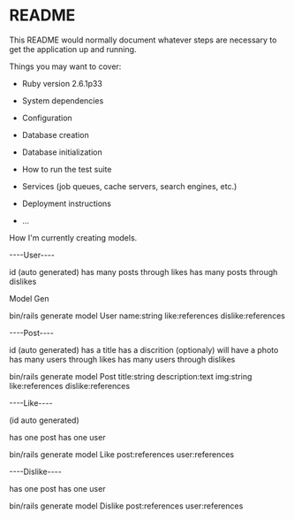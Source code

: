 # README

This README would normally document whatever steps are necessary to get the
application up and running.

Things you may want to cover:

* Ruby version 2.6.1p33 

* System dependencies

* Configuration

* Database creation

* Database initialization

* How to run the test suite

* Services (job queues, cache servers, search engines, etc.)

* Deployment instructions

* ...


How I'm currently creating models.

----User----

id (auto generated) 
has many posts through likes
has many posts through dislikes

Model Gen

bin/rails generate model User name:string like:references dislike:references

----Post----

id (auto generated)
has a title
has a discrition
(optionaly) will have a photo
has many users through likes
has many users through dislikes

bin/rails generate model Post title:string description:text img:string like:references dislike:references


----Like----

(id auto generated)

has one post
has one user

bin/rails generate model Like post:references user:references  

----Dislike----

has one post
has one user

bin/rails generate model Dislike post:references user:references  
